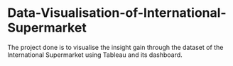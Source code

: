 # Data-Visualisation-of-International-Supermarket
The project done is to visualise the insight gain through the dataset of the International Supermarket using Tableau and its dashboard. 
